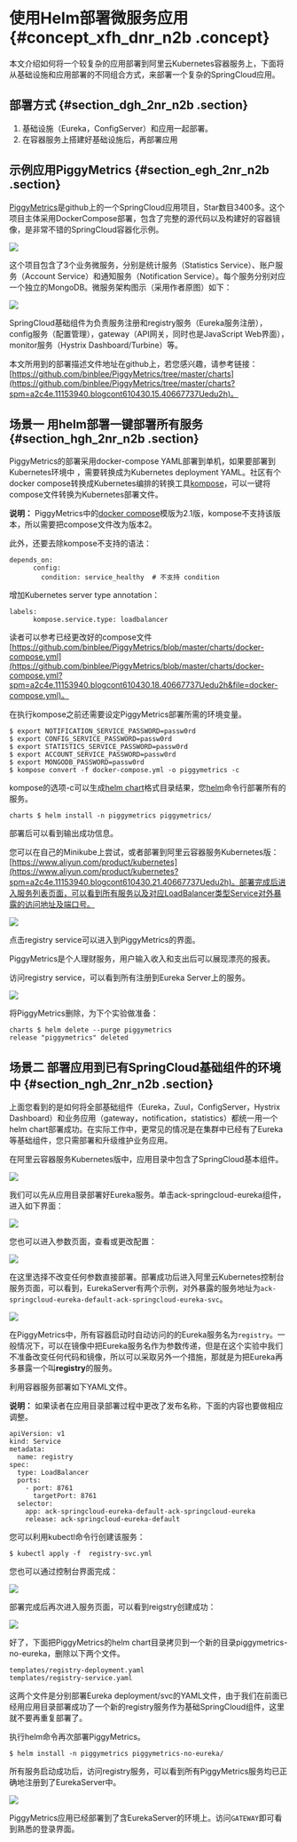# 使用Helm部署微服务应用 {#concept_xfh_dnr_n2b .concept}

本文介绍如何将一个较复杂的应用部署到阿里云Kubernetes容器服务上，下面将从基础设施和应用部署的不同组合方式，来部署一个复杂的SpringCloud应用。

## 部署方式 {#section_dgh_2nr_n2b .section}

1.  基础设施（Eureka，ConfigServer）和应用一起部署。
2.  在容器服务上搭建好基础设施后，再部署应用

## 示例应用PiggyMetrics {#section_egh_2nr_n2b .section}

[PiggyMetrics](https://github.com/sqshq/PiggyMetrics?spm=a2c4e.11153940.blogcont610430.14.40667737Uedu2h)是github上的一个SpringCloud应用项目，Star数目3400多。这个项目主体采用DockerCompose部署，包含了完整的源代码以及构建好的容器镜像，是非常不错的SpringCloud容器化示例。

![](http://static-aliyun-doc.oss-cn-hangzhou.aliyuncs.com/assets/img/16138/15326001437362_zh-CN.png)

这个项目包含了3个业务微服务，分别是统计服务（Statistics Service）、账户服务（Account Service）和通知服务（Notification Service）。每个服务分别对应一个独立的MongoDB。微服务架构图示（采用作者原图）如下：

![](http://static-aliyun-doc.oss-cn-hangzhou.aliyuncs.com/assets/img/16138/15326001437363_zh-CN.png)

SpringCloud基础组件为负责服务注册和registry服务（Eureka服务注册），config服务（配置管理），gateway（API网关，同时也是JavaScript Web界面），monitor服务（Hystrix Dashboard/Turbine）等。

本文所用到的部署描述文件地址在github上，若您感兴趣，请参考链接： [https://github.com/binblee/PiggyMetrics/tree/master/charts](https://github.com/binblee/PiggyMetrics/tree/master/charts?spm=a2c4e.11153940.blogcont610430.15.40667737Uedu2h)。

## 场景一 用helm部署一键部署所有服务 {#section_hgh_2nr_n2b .section}

PiggyMetrics的部署采用docker-compose YAML部署到单机，如果要部署到Kubernetes环境中 ，需要转换成为Kubernetes deployment YAML。社区有个docker compose转换成Kubernetes编排的转换工具[kompose](http://kompose.io/?spm=a2c4e.11153940.blogcont610430.16.40667737Uedu2h)，可以一键将compose文件转换为Kubernetes部署文件。

**说明：** PiggyMetrics中的[docker compose](https://github.com/sqshq/PiggyMetrics/blob/master/docker-compose.yml?spm=a2c4e.11153940.blogcont610430.17.40667737Uedu2h&file=docker-compose.yml)模版为2.1版，kompose不支持该版本，所以需要把compose文件改为版本2。

此外，还要去除kompose不支持的语法：

```
depends_on:
      config:
        condition: service_healthy  # 不支持 condition
```

增加Kubernetes server type annotation：

```
labels: 
      kompose.service.type: loadbalancer
```

读者可以参考已经更改好的compose文件 [https://github.com/binblee/PiggyMetrics/blob/master/charts/docker-compose.yml](https://github.com/binblee/PiggyMetrics/blob/master/charts/docker-compose.yml?spm=a2c4e.11153940.blogcont610430.18.40667737Uedu2h&file=docker-compose.yml)。

在执行kompose之前还需要设定PiggyMetrics部署所需的环境变量。

```
$ export NOTIFICATION_SERVICE_PASSWORD=passw0rd
$ export CONFIG_SERVICE_PASSWORD=passw0rd
$ export STATISTICS_SERVICE_PASSWORD=passw0rd
$ export ACCOUNT_SERVICE_PASSWORD=passw0rd
$ export MONGODB_PASSWORD=passw0rd
$ kompose convert -f docker-compose.yml -o piggymetrics -c
```

kompose的选项-c可以生成[helm chart](https://docs.helm.sh/chart_template_guide?spm=a2c4e.11153940.blogcont610430.19.40667737Uedu2h)格式目录结果，您[helm](https://helm.sh/?spm=a2c4e.11153940.blogcont610430.20.40667737Uedu2h)命令行部署所有的服务。

```
charts $ helm install -n piggymetrics piggymetrics/

```

部署后可以看到输出成功信息。

您可以在自己的Minikube上尝试，或者部署到阿里云容器服务Kubernetes版：[https://www.aliyun.com/product/kubernetes](https://www.aliyun.com/product/kubernetes?spm=a2c4e.11153940.blogcont610430.21.40667737Uedu2h)。部署完成后进入服务列表页面，可以看到所有服务以及对应LoadBalancer类型Service对外暴露的访问地址及端口号。

![](http://static-aliyun-doc.oss-cn-hangzhou.aliyuncs.com/assets/img/16138/15326001447369_zh-CN.png)

点击registry service可以进入到PiggyMetrics的界面。

PiggyMetrics是个人理财服务，用户输入收入和支出后可以展现漂亮的报表。

访问registry service，可以看到所有注册到Eureka Server上的服务。

![](http://static-aliyun-doc.oss-cn-hangzhou.aliyuncs.com/assets/img/16138/15326001447371_zh-CN.png)

将PiggyMetrics删除，为下个实验做准备：

```
charts $ helm delete --purge piggymetrics
release "piggymetrics" deleted
```

## 场景二 部署应用到已有SpringCloud基础组件的环境中 {#section_ngh_2nr_n2b .section}

上面您看到的是如何将全部基础组件（Eureka，Zuul，ConfigServer，Hystrix Dashboard）和业务应用（gateway，notification，statistics）都统一用一个helm chart部署成功。在实际工作中，更常见的情况是在集群中已经有了Eureka等基础组件，您只需部署和升级维护业务应用。

在阿里云容器服务Kubernetes版中，应用目录中包含了SpringCloud基本组件。

![](http://static-aliyun-doc.oss-cn-hangzhou.aliyuncs.com/assets/img/16138/15326001447390_zh-CN.png)

我们可以先从应用目录部署好Eureka服务。单击ack-springcloud-eureka组件，进入如下界面：

![](http://static-aliyun-doc.oss-cn-hangzhou.aliyuncs.com/assets/img/16138/15326001447391_zh-CN.png)

您也可以进入参数页面，查看或更改配置：

![](http://static-aliyun-doc.oss-cn-hangzhou.aliyuncs.com/assets/img/16138/15326001447392_zh-CN.png)

在这里选择不改变任何参数直接部署。部署成功后进入阿里云Kubernetes控制台服务页面，可以看到，EurekaServer有两个示例，对外暴露的服务地址为`ack-springcloud-eureka-default-ack-springcloud-eureka-svc`。

![](http://static-aliyun-doc.oss-cn-hangzhou.aliyuncs.com/assets/img/16138/15326001447393_zh-CN.png)

在PiggyMetrics中，所有容器启动时自动访问的的Eureka服务名为`registry`。一般情况下，可以在镜像中把Eureka服务名作为参数传递，但是在这个实验中我们不准备改变任何代码和镜像，所以可以采取另外一个措施，那就是为把Eureka再多暴露一个叫**registry**的服务。

利用容器服务部署如下YAML文件。

**说明：** 如果读者在应用目录部署过程中更改了发布名称，下面的内容也要做相应调整。

```
apiVersion: v1
kind: Service
metadata:
  name: registry
spec:
  type: LoadBalancer
  ports:
    - port: 8761
      targetPort: 8761
  selector:
    app: ack-springcloud-eureka-default-ack-springcloud-eureka
    release: ack-springcloud-eureka-default
```

您可以利用kubectl命令行创建该服务：

```
$ kubectl apply -f  registry-svc.yml
```

您也可以通过控制台界面完成：

![](http://static-aliyun-doc.oss-cn-hangzhou.aliyuncs.com/assets/img/16138/15326001447394_zh-CN.png)

部署完成后再次进入服务页面，可以看到reigstry创建成功：

![](http://static-aliyun-doc.oss-cn-hangzhou.aliyuncs.com/assets/img/16138/15326001447395_zh-CN.png)

好了，下面把PiggyMetrics的helm chart目录拷贝到一个新的目录piggymetrics-no-eureka，删除以下两个文件。

```
templates/registry-deployment.yaml
templates/registry-service.yaml
```

这两个文件是分别部署Eureka deployment/svc的YAML文件，由于我们在前面已经用应用目录部署成功了一个新的registry服务作为基础SpringCloud组件，这里就不要再重复部署了。

执行helm命令再次部署PiggyMetrics。

```
$ helm install -n piggymetrics piggymetrics-no-eureka/
```

所有服务启动成功后，访问registry服务，可以看到所有PiggyMetrics服务均已正确地注册到了EurekaServer中。

![](http://static-aliyun-doc.oss-cn-hangzhou.aliyuncs.com/assets/img/16138/15326001447397_zh-CN.png)

PiggyMetrics应用已经部署到了含EurekaServer的环境上。访问`GATEWAY`即可看到熟悉的登录界面。

